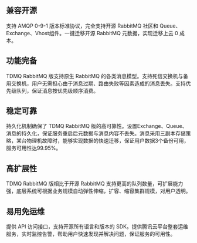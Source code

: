 ## 兼容开源

支持 AMQP 0-9-1 版本标准协议，完全支持开源 RabbitMQ 社区和 Queue、Exchange、Vhost组件。一键迁移开源 RabbitMQ 元数据，实现迁移上云 0 成本。

## 功能完备

TDMQ RabbitMQ 版支持原生 RabbitMQ 的各类消息模型。支持死信交换机与备用交换机，用户无需担心由于消息过期、路由失败等因素造成的消息丢失。支持优先级队列，保证消息按优先级顺序消费。

## 稳定可靠

持久化机制确保了 TDMQ RabbitMQ 版的高可靠性。设置Exchange、Queue、消息的持久化，保证服务重启后元数据与消息内容不丢失。消息采用三副本存储策略，某台物理机故障时，能够实现数据的快速迁移，保证用户数据3个备份可用，服务可用性达99.95%。

## 高扩展性

TDMQ RabbitMQ 版相比于开源 RabbitMQ 支持更高的队列数量，可扩展能力强，底层系统可根据业务规模自动弹性伸缩，扩容、缩容集群规模，对用户透明。

## 易用免运维

提供 API 访问接口，支持开源所有语言和版本的 SDK。提供腾讯云平台整套运维服务，实时监控告警，帮助用户快速发现并解决问题，保证服务的可用性。
